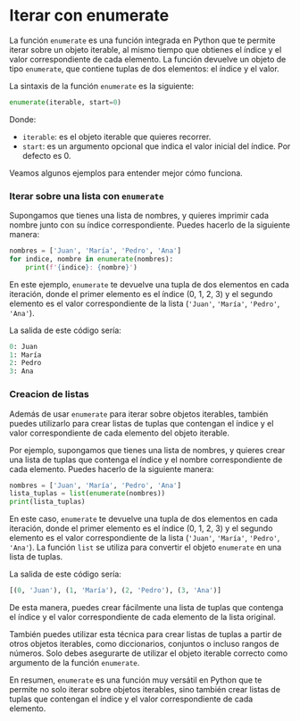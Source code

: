 # Iterar con enumerate

La función `enumerate` es una función integrada en Python que te permite iterar sobre un objeto iterable, al mismo tiempo que obtienes el índice y el valor correspondiente de cada elemento. La función devuelve un objeto de tipo `enumerate`, que contiene tuplas de dos elementos: el índice y el valor.

La sintaxis de la función `enumerate` es la siguiente:

```python
enumerate(iterable, start=0)
```

Donde:

* `iterable`: es el objeto iterable que quieres recorrer.
* `start`: es un argumento opcional que indica el valor inicial del índice. Por defecto es 0.

Veamos algunos ejemplos para entender mejor cómo funciona.

### Iterar sobre una lista con `enumerate`

Supongamos que tienes una lista de nombres, y quieres imprimir cada nombre junto con su índice correspondiente. Puedes hacerlo de la siguiente manera:

```python
nombres = ['Juan', 'María', 'Pedro', 'Ana']
for indice, nombre in enumerate(nombres):
    print(f'{indice}: {nombre}')
```

En este ejemplo, `enumerate` te devuelve una tupla de dos elementos en cada iteración, donde el primer elemento es el índice (0, 1, 2, 3) y el segundo elemento es el valor correspondiente de la lista (`'Juan'`, `'María'`, `'Pedro'`, `'Ana'`).

La salida de este código sería:

```python
0: Juan
1: María
2: Pedro
3: Ana
```

### Creacion de listas

Además de usar `enumerate` para iterar sobre objetos iterables, también puedes utilizarlo para crear listas de tuplas que contengan el índice y el valor correspondiente de cada elemento del objeto iterable.

Por ejemplo, supongamos que tienes una lista de nombres, y quieres crear una lista de tuplas que contenga el índice y el nombre correspondiente de cada elemento. Puedes hacerlo de la siguiente manera:

```python
nombres = ['Juan', 'María', 'Pedro', 'Ana']
lista_tuplas = list(enumerate(nombres))
print(lista_tuplas)
```

En este caso, `enumerate` te devuelve una tupla de dos elementos en cada iteración, donde el primer elemento es el índice (0, 1, 2, 3) y el segundo elemento es el valor correspondiente de la lista (`'Juan'`, `'María'`, `'Pedro'`, `'Ana'`). La función `list` se utiliza para convertir el objeto `enumerate` en una lista de tuplas.

La salida de este código sería:

```python
[(0, 'Juan'), (1, 'María'), (2, 'Pedro'), (3, 'Ana')]
```

De esta manera, puedes crear fácilmente una lista de tuplas que contenga el índice y el valor correspondiente de cada elemento de la lista original.

También puedes utilizar esta técnica para crear listas de tuplas a partir de otros objetos iterables, como diccionarios, conjuntos o incluso rangos de números. Solo debes asegurarte de utilizar el objeto iterable correcto como argumento de la función `enumerate`.

En resumen, `enumerate` es una función muy versátil en Python que te permite no solo iterar sobre objetos iterables, sino también crear listas de tuplas que contengan el índice y el valor correspondiente de cada elemento.
